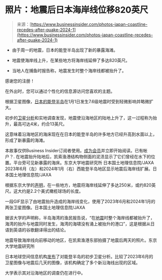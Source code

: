 <!--yml

category: 未分类

日期：2024-05-27 14:34:09

-->

# 照片：地震后日本海岸线位移820英尺

> 来源：[https://www.businessinsider.com/photos-japan-coastline-recedes-after-quake-2024-1](https://www.businessinsider.com/photos-japan-coastline-recedes-after-quake-2024-1)

+   由于周一的地震，日本的能登半岛出现了新的暴露海滩。

+   地震使海岸线上升，在某些地方将海岸线延伸了多达820英尺。

+   当地人在捕鱼时报告称，地震发生时整个海岸线都被抬升了。

感谢您的注册！

在外出时，您可以通过个性化的信息源访问您喜欢的主题。

根据卫星图像，[日本的能登半岛](https://www.businessinsider.com/japan-braces-16ft-tsunami-after-struck-powerful-earthquakes-waves-wajima-2024-1)在1月1日发生7.6级地震时受到轻微影响并略微扩大。

初步的[卫星分析](https://www.businessinsider.com/space-photos-show-japan-earthquake-destruction-2024-1)和实地调查发现，地震使沿海地区的陆地上升了，这一过程称为抬升，最高可达4米，约合13英尺。

这意味着沿海地区的海床现在在日本的能登半岛的许多地方已经升高到水面以上，形成了新暴露的海滩。

本故事仅供Business Insider订阅者使用。[成为会员](/subscription)并立即开始阅读。已有帐户？. 在地震抬升陆地后，凯索渔港结构物侧面的泥渍显示了它们曾经在水下的位置。平台旁可见新暴露的海床。东京大学地震研究所 日本国土地理信息院/JAXA  2023年6月（左）和2024年1月（右）西能登半岛地区显示地震后海岸线扩展。日本国土地理信息院/JAXA

根据东京大学的[声明](https://www.eri.u-tokyo.ac.jp/eq/20465/)，在一些地方，地震将海岸线延伸了多达250米，或约820英尺。这大约是2.2个美式橄榄球场的长度。

一段GIF显示了由地震抬升造成的海岸线变化，使用了2023年6月和2024年1月的两张卫星图像。日本国土地理信息院/JAXA

据该大学的声明称，半岛海湾的渔民报告说，“在[地震](https://www.businessinsider.com/japan-earthquake-tsunami-satellite-photos-2024-1)时整个海岸线都被抬升了，海湾的抬升与地震同时发生，海湾的海啸没有涌上被抬升的港口”，这是根据从日语到英语的谷歌翻译得出的结论。

地震导致海岸线向前移动的地区，在凯索渔港东部拍摄了地震后两天的照片。东京大学地震研究所

日本地球空间信息机构[发布](https://www.gsi.go.jp/uchusokuchi/20240101noto_pwr.html)了对能登半岛的初步卫星分析。比较了2023年6月的卫星图像与地震后几天的图像，该机构确定了多个新沿海线出现的区域。

大学表示其对沿海地区的调查仍在进行中。
